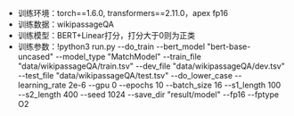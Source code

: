 + 训练环境：torch==1.6.0, transformers==2.11.0，apex fp16
+ 训练数据：wikipassageQA
+ 训练模型：BERT+Linear打分，打分大于0则为正类
+ 训练参数：!python3 run.py --do_train --bert_model  "bert-base-uncased" --model_type "MatchModel" --train_file "data/wikipassageQA/train.tsv" --dev_file "data/wikipassageQA/dev.tsv" --test_file "data/wikipassageQA/test.tsv" --do_lower_case --learning_rate 2e-6 --gpu 0 --epochs 10 --batch_size 16 --s1_length 100 --s2_length 400 --seed 1024 --save_dir "result/model" --fp16 --fptype O2
